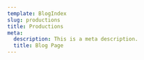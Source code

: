 ```yaml
---
template: BlogIndex
slug: productions
title: Productions
meta:
  description: This is a meta description.
  title: Blog Page
---
```


